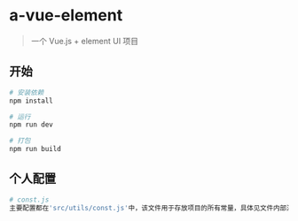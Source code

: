 # a-vue-element

> 一个 Vue.js + element UI 项目

## 开始

``` bash
# 安装依赖
npm install

# 运行
npm run dev

# 打包
npm run build
```
## 个人配置

``` bash
# const.js
主要配置都在'src/utils/const.js'中，该文件用于存放项目的所有常量，具体见文件内部注释
```

